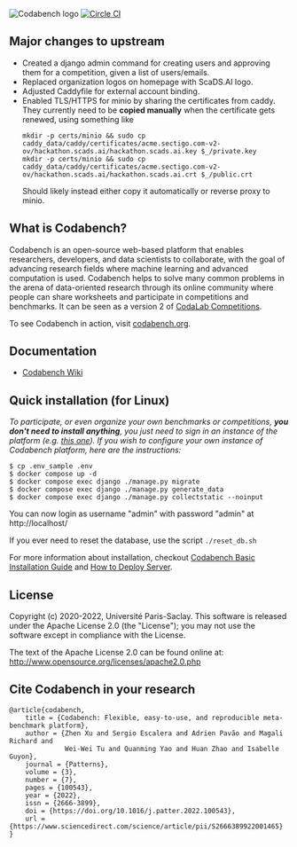 ![Codabench logo](src/static/img/codabench_black.png) [![Circle CI](https://circleci.com/gh/codalab/codabench.svg?style=shield)](https://app.circleci.com/pipelines/github/codalab/codabench)

## Major changes to upstream

* Created a django admin command for creating users and approving them for a competition, given a list of users/emails.
* Replaced organization logos on homepage with ScaDS.AI logo.
* Adjusted Caddyfile for external account binding.
* Enabled TLS/HTTPS for minio by sharing the certificates from caddy.
  They currently need to be **copied manually** when the certificate gets renewed, using something like
  ```
  mkdir -p certs/minio && sudo cp caddy_data/caddy/certificates/acme.sectigo.com-v2-ov/hackathon.scads.ai/hackathon.scads.ai.key $_/private.key
  mkdir -p certs/minio && sudo cp caddy_data/caddy/certificates/acme.sectigo.com-v2-ov/hackathon.scads.ai/hackathon.scads.ai.crt $_/public.crt
  ```
  Should likely instead either copy it automatically or reverse proxy to minio.

## What is Codabench?

Codabench is an open-source web-based platform that enables researchers, developers, and data scientists to collaborate, with the goal of advancing research fields where machine learning and advanced computation is used. Codabench helps to solve many common problems in the arena of data-oriented research through its online community where people can share worksheets and participate in competitions and benchmarks. It can be seen as a version 2 of [CodaLab Competitions](https://github.com/codalab/codalab-competitions).

To see Codabench in action, visit [codabench.org](https://www.codabench.org/).


## Documentation

- [Codabench Wiki](https://github.com/codalab/codabench/wiki)


## Quick installation (for Linux)

_To participate, or even organize your own benchmarks or competitions, **you don't need to install anything**, you just need to sign in an instance of the platform (e.g. [this one](https://www.codabench.org/)).
If you wish to configure your own instance of Codabench platform, here are the instructions:_


```
$ cp .env_sample .env
$ docker compose up -d
$ docker compose exec django ./manage.py migrate
$ docker compose exec django ./manage.py generate_data
$ docker compose exec django ./manage.py collectstatic --noinput
```

You can now login as username "admin" with password "admin" at http://localhost/

If you ever need to reset the database, use the script `./reset_db.sh`

For more information about installation, checkout [Codabench Basic Installation Guide](https://github.com/codalab/codabench/wiki/Codabench-Installation) and [How to Deploy Server](https://github.com/codalab/codabench/wiki/How-to-deploy-Codabench-on-your-server).


## License

Copyright (c) 2020-2022, Université Paris-Saclay.
This software is released under the Apache License 2.0 (the "License"); you may not use the software except in compliance with the License.

The text of the Apache License 2.0 can be found online at:
http://www.opensource.org/licenses/apache2.0.php


## Cite Codabench in your research

```
@article{codabench,
    title = {Codabench: Flexible, easy-to-use, and reproducible meta-benchmark platform},
    author = {Zhen Xu and Sergio Escalera and Adrien Pavão and Magali Richard and
              Wei-Wei Tu and Quanming Yao and Huan Zhao and Isabelle Guyon},
    journal = {Patterns},
    volume = {3},
    number = {7},
    pages = {100543},
    year = {2022},
    issn = {2666-3899},
    doi = {https://doi.org/10.1016/j.patter.2022.100543},
    url = {https://www.sciencedirect.com/science/article/pii/S2666389922001465}
}
```

